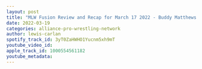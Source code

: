```yaml
---
layout: post
title: "MLW Fusion Review and Recap for March 17 2022 - Buddy Matthews makes MLW debut against TJP"
date: 2022-03-19
categories: alliance-pro-wrestling-network
author: lewis-carlan
spotify_track_id: 3yT0ZaHWHO1Yucnm5xh9mT
youtube_video_id: 
apple_track_id: 1000554561182
youtube_metadata: 
---
```

